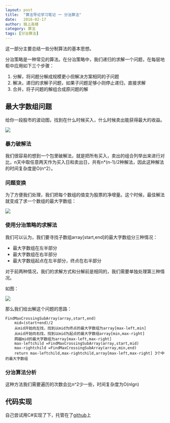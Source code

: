 ```yaml
---
layout: post
title:  "算法导论学习笔记 一 分治算法"
date:   2016-02-17
author: 独上高楼
category: 算法
tags: [分治算法]
---
```

这一部分主要总结一些分制算法的基本思想。

<!-- more -->


分治策略是一种常见的算法。在分治策略中，我们递归的求解一个问题，在每层地柜中应用如下三个步骤：
1. 分解，将问题分解成规模更小但解决方案相同的子问题
2. 解决，递归的求解子问题，如果子问题足够小则停止递归，直接求解
3. 合并，将子问题的解组合成原问题的解

## 最大字数组问题

给你一段股市的波动图，找到在什么时候买入，什么时候卖出能获得最大的收益。

![](http://i.imgur.com/K4HuEf4.jpg)

### 暴力破解法
我们很容易的想到一个包里破解法，就是把所有买入，卖出的组合列举出来进行对比，n天中取任意两天作为买入日和卖出日，共有n*(n-1)/2种解法，因此这种解法的时间复杂度是O(n^2）。

### 问题变换
为了方便我们处理，我们把每个数组的值变为股票的净增量。这个时候，最佳解法就变成了求一个数组的最大字数组：

![](http://i.imgur.com/nT8zclC.jpg)

### 使用分治策略的求解法

我们可以认为，我们要寻找子数组array[start,end]的最大字数组分三种情况：

* 最大字数组在左半部分
* 最大字数组在右半部分
* 最大字数组起点在左半部分，终点在右半部分

对于前两种情况，我们的求解方式和分解前是相同的，我们需要单独处理第三种情况。

如图：

![](http://i.imgur.com/mAJQJHb.jpg)


那么我们给出解这个问题的思路：


    FindMaxCrossingSubArray(array,start,end)
		mid=(start+end)/2
		从mid开始向左找，找到以mid为终点的最大字数组为array[max-left,min]
		从mid开始向右找，找到以mid为起点的最大字数组array[min,max-right]
		跨越mid的最大字数组为array[max-left,max-right]
		max-leftchild =FindMaxCrossingSubArray(array,start,mid)
		max-rightchild =FindMaxCrossingSubArray(array,min,end)
		return max-leftchild,max-rightchild,array[max-left,max-right] 3个中的最大字数组

### 分治算法分析

这种方法我们需要遍历的次数会比n^2少一些，时间复杂度为O(nlgn)

## 代码实现



自己尝试用C#实现了下，托管在了[github](https://github.com/cuicheng11165/Algorithms)上



		




	









 